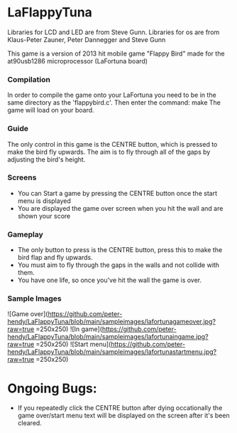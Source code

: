 # LaFlappyTuna
Libraries for LCD and LED are from Steve Gunn.
Libraries for os are from Klaus-Peter Zauner, Peter Dannegger and Steve Gunn


This game is a version of 2013 hit mobile game "Flappy Bird" made for the at90usb1286 microprocessor (LaFortuna board)

### Compilation
In order to compile the game onto your LaFortuna you need to be in the same directory as the 'flappybird.c'.
Then enter the command: make
The game will load on your board.

### Guide
The only control in this game is the CENTRE button, which is pressed to make the bird fly upwards. The aim is to fly through all of the gaps by adjusting the bird's height.

### Screens
  - You can Start a game by pressing the CENTRE button once the start menu is displayed
  - You are displayed the game over screen when you hit the wall and are shown your score

### Gameplay
  - The only button to press is the CENTRE button, press this to make the bird flap and fly upwards.
  - You must aim to fly through the gaps in the walls and not collide with them.
  - You have one life, so once you've hit the wall the game is over.

### Sample Images
![Game over](https://github.com/peter-hendy/LaFlappyTuna/blob/main/sampleimages/lafortunagameover.jpg?raw=true =250x250)
![In game](https://github.com/peter-hendy/LaFlappyTuna/blob/main/sampleimages/lafortunaingame.jpg?raw=true =250x250)
![Start menu](https://github.com/peter-hendy/LaFlappyTuna/blob/main/sampleimages/lafortunastartmenu.jpg?raw=true =250x250)

# Ongoing Bugs:
  - If you repeatedly click the CENTRE button after dying occationally the game over/start menu text will be displayed on the screen after it's been cleared.
